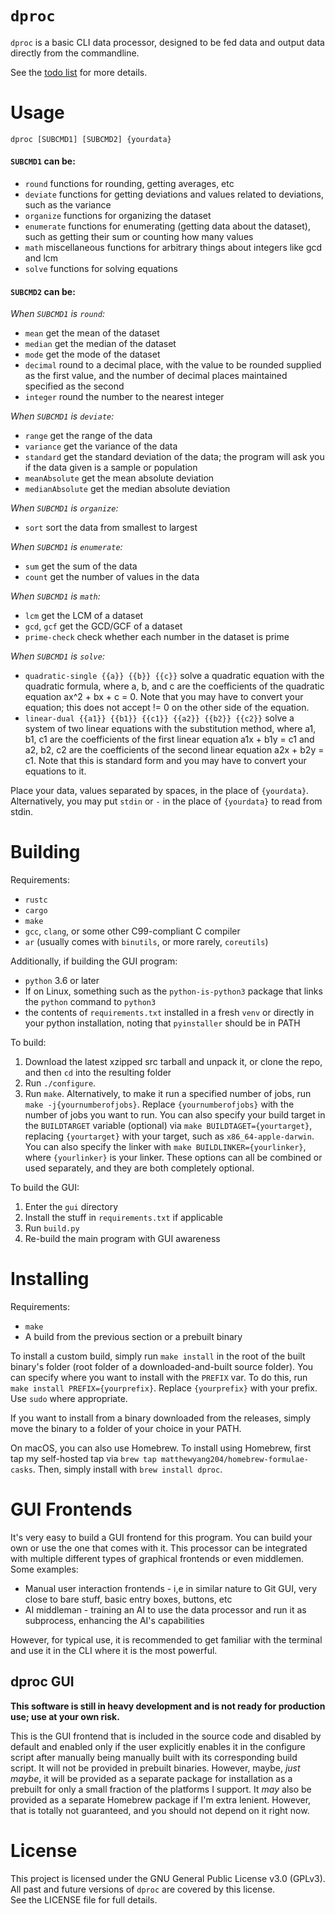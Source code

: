 # `dproc`
`dproc` is a basic CLI data processor, designed to be fed data and output data directly from the commandline.

See the [todo list](TODO.md) for more details.

# Usage
`dproc [SUBCMD1] [SUBCMD2] {yourdata}`

#### `SUBCMD1` can be:
- `round` functions for rounding, getting averages, etc
- `deviate` functions for getting deviations and values related to deviations, such as the variance
- `organize` functions for organizing the dataset
- `enumerate` functions for enumerating (getting data about the dataset), such as getting their sum or counting how many values
- `math` miscellaneous functions for arbitrary things about integers like gcd and lcm
- `solve` functions for solving equations

#### `SUBCMD2` can be:

*When `SUBCMD1` is `round`:*
- `mean` get the mean of the dataset
- `median` get the median of the dataset
- `mode` get the mode of the dataset
- `decimal` round to a decimal place, with the value to be rounded supplied as the first value, and the number of decimal places maintained specified as the second
- `integer` round the number to the nearest integer

*When `SUBCMD1` is `deviate`:*
- `range` get the range of the data
- `variance` get the variance of the data
- `standard` get the standard deviation of the data; the program will ask you if the data given is a sample or population
- `meanAbsolute` get the mean absolute deviation
- `medianAbsolute` get the median absolute deviation

*When `SUBCMD1` is `organize`:*
- `sort` sort the data from smallest to largest

*When `SUBCMD1` is `enumerate`:*
- `sum` get the sum of the data
- `count` get the number of values in the data

*When `SUBCMD1` is `math`:*
- `lcm` get the LCM of a dataset
- `gcd`, `gcf` get the GCD/GCF of a dataset
- `prime-check` check whether each number in the dataset is prime

*When `SUBCMD1` is `solve`:*
- `quadratic-single {{a}} {{b}} {{c}}` solve a quadratic equation with the quadratic formula, where a, b, and c are the coefficients of the quadratic equation ax^2 + bx + c = 0. Note that you may have to convert your equation; this does not accept != 0 on the other side of the equation.
- `linear-dual {{a1}} {{b1}} {{c1}} {{a2}} {{b2}} {{c2}}` solve a system of two linear equations with the substitution method, where a1, b1, c1 are the coefficients of the first linear equation a1x + b1y = c1 and a2, b2, c2 are the coefficients of the second linear equation a2x + b2y = c1. Note that this is standard form and you may have to convert your equations to it.

Place your data, values separated by spaces, in the place of `{yourdata}`. Alternatively, you may put `stdin` or `-` in the place of `{yourdata}` to read from stdin.

# Building
Requirements:
- `rustc`
- `cargo`
- `make`
- `gcc`, `clang`, or some other C99-compliant C compiler
- `ar` (usually comes with `binutils`, or more rarely, `coreutils`)

Additionally, if building the GUI program:
- `python` 3.6 or later
- If on Linux, something such as the `python-is-python3` package that links the `python` command to `python3`
- the contents of `requirements.txt` installed in a fresh `venv` or directly in your python installation, noting that `pyinstaller` should be in PATH

To build:
1. Download the latest xzipped src tarball and unpack it, or clone the repo, and then `cd` into the resulting folder
2. Run `./configure`.
3. Run `make`. Alternatively, to make it run a specified number of jobs, run `make -j{yournumberofjobs}`. Replace `{yournumberofjobs}` with the number of jobs you want to run. You can also specify your build target in the `BUILDTARGET` variable (optional) via `make BUILDTAGET={yourtarget}`, replacing `{yourtarget}` with your target, such as `x86_64-apple-darwin`. You can also specify the linker with `make BUILDLINKER={yourlinker}`, where `{yourlinker}` is your linker. These options can all be combined or used separately, and they are both completely optional.

To build the GUI:
1. Enter the `gui` directory
2. Install the stuff in `requirements.txt` if applicable
3. Run `build.py`
4. Re-build the main program with GUI awareness

# Installing
Requirements:
- `make`
- A build from the previous section or a prebuilt binary

To install a custom build, simply run `make install` in the root of the built binary's folder (root folder of a downloaded-and-built source folder). You can specify where you want to install with the `PREFIX` var. To do this, run `make install PREFIX={yourprefix}`. Replace `{yourprefix}` with your prefix. Use `sudo` where appropriate.

If you want to install from a binary downloaded from the releases, simply move the binary to a folder of your choice in your PATH.

On macOS, you can also use Homebrew. To install using Homebrew, first tap my self-hosted tap via `brew tap matthewyang204/homebrew-formulae-casks`. Then, simply install with `brew install dproc`.

# GUI Frontends
It's very easy to build a GUI frontend for this program. You can build your own or use the one that comes with it. This processor can be integrated with multiple different types of graphical frontends or even middlemen. Some examples:
- Manual user interaction frontends - i,e  in similar nature to Git GUI, very close to bare stuff, basic entry boxes, buttons, etc
- AI middleman - training an AI to use the data processor and run it as subprocess, enhancing the AI's capabilities

However, for typical use, it is recommended to get familiar with the terminal and use it in the CLI where it is the most powerful.

## dproc GUI
**This software is still in heavy development and is not ready for production use; use at your own risk.**

This is the GUI frontend that is included in the source code and disabled by default and enabled only if the user explicitly enables it in the configure script after manually being manually built with its corresponding build script. It will not be provided in prebuilt binaries. However, maybe, *just maybe*, it will be provided as a separate package for installation as a prebuilt for only a small fraction of the platforms I support. It *may* also be provided as a separate Homebrew package if I'm extra lenient. However, that is totally not guaranteed, and you should not depend on it right now.

# License
This project is licensed under the GNU General Public License v3.0 (GPLv3).  
All past and future versions of `dproc` are covered by this license.  
See the LICENSE file for full details.
